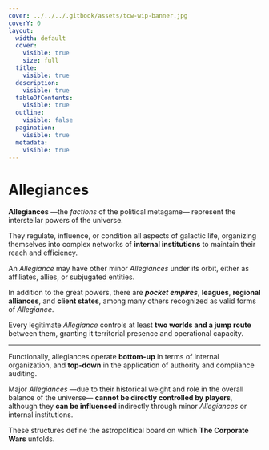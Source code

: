 ```yaml
---
cover: ../../../.gitbook/assets/tcw-wip-banner.jpg
coverY: 0
layout:
  width: default
  cover:
    visible: true
    size: full
  title:
    visible: true
  description:
    visible: true
  tableOfContents:
    visible: true
  outline:
    visible: false
  pagination:
    visible: true
  metadata:
    visible: true
---
```


# Allegiances

**Allegiances** —the _factions_ of the political metagame— represent the interstellar powers of the universe.

They regulate, influence, or condition all aspects of galactic life, organizing themselves into complex networks of **internal institutions** to maintain their reach and efficiency.

An _Allegiance_ may have other minor _Allegiances_ under its orbit, either as affiliates, allies, or subjugated entities.

In addition to the great powers, there are _**pocket empires**_, **leagues**, **regional alliances**, and **client states**, among many others recognized as valid forms of _Allegiance_.

Every legitimate _Allegiance_ controls at least **two worlds and a jump route** between them, granting it territorial presence and operational capacity.

***

Functionally, allegiances operate **bottom-up** in terms of internal organization, and **top-down** in the application of authority and compliance auditing.

Major _Allegiances_ —due to their historical weight and role in the overall balance of the universe— **cannot be directly controlled by players**, although they **can be influenced** indirectly through minor _Allegiances_ or internal institutions.

These structures define the astropolitical board on which **The Corporate Wars** unfolds.
